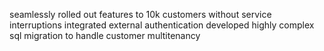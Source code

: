 seamlessly rolled out features to 10k customers without service interruptions
integrated external authentication
developed highly complex sql migration to handle customer multitenancy